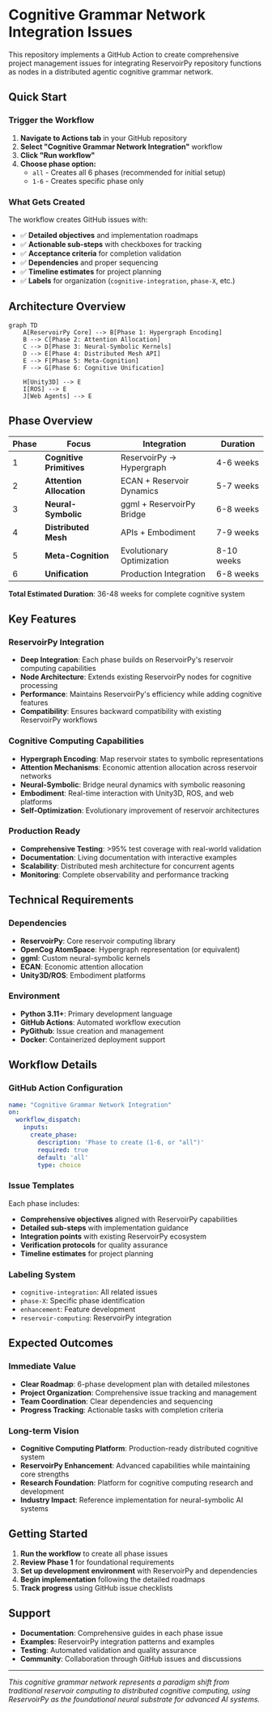 # Cognitive Grammar Network Integration Issues

This repository implements a GitHub Action to create comprehensive project management issues for integrating ReservoirPy repository functions as nodes in a distributed agentic cognitive grammar network.

## Quick Start

### Trigger the Workflow

1. **Navigate to Actions tab** in your GitHub repository
2. **Select "Cognitive Grammar Network Integration"** workflow  
3. **Click "Run workflow"**
4. **Choose phase option:**
   - `all` - Creates all 6 phases (recommended for initial setup)
   - `1-6` - Creates specific phase only

### What Gets Created

The workflow creates GitHub issues with:
- ✅ **Detailed objectives** and implementation roadmaps
- ✅ **Actionable sub-steps** with checkboxes for tracking
- ✅ **Acceptance criteria** for completion validation
- ✅ **Dependencies** and proper sequencing
- ✅ **Timeline estimates** for project planning
- ✅ **Labels** for organization (`cognitive-integration`, `phase-X`, etc.)

## Architecture Overview

```mermaid
graph TD
    A[ReservoirPy Core] --> B[Phase 1: Hypergraph Encoding]
    B --> C[Phase 2: Attention Allocation]
    C --> D[Phase 3: Neural-Symbolic Kernels]
    D --> E[Phase 4: Distributed Mesh API]
    E --> F[Phase 5: Meta-Cognition]
    F --> G[Phase 6: Cognitive Unification]
    
    H[Unity3D] --> E
    I[ROS] --> E
    J[Web Agents] --> E
```

## Phase Overview

| Phase | Focus | Integration | Duration |
|-------|-------|-------------|----------|
| 1 | **Cognitive Primitives** | ReservoirPy → Hypergraph | 4-6 weeks |
| 2 | **Attention Allocation** | ECAN + Reservoir Dynamics | 5-7 weeks |  
| 3 | **Neural-Symbolic** | ggml + ReservoirPy Bridge | 6-8 weeks |
| 4 | **Distributed Mesh** | APIs + Embodiment | 7-9 weeks |
| 5 | **Meta-Cognition** | Evolutionary Optimization | 8-10 weeks |
| 6 | **Unification** | Production Integration | 6-8 weeks |

**Total Estimated Duration**: 36-48 weeks for complete cognitive system

## Key Features

### ReservoirPy Integration
- **Deep Integration**: Each phase builds on ReservoirPy's reservoir computing capabilities
- **Node Architecture**: Extends existing ReservoirPy nodes for cognitive processing
- **Performance**: Maintains ReservoirPy's efficiency while adding cognitive features
- **Compatibility**: Ensures backward compatibility with existing ReservoirPy workflows

### Cognitive Computing Capabilities
- **Hypergraph Encoding**: Map reservoir states to symbolic representations
- **Attention Mechanisms**: Economic attention allocation across reservoir networks
- **Neural-Symbolic**: Bridge neural dynamics with symbolic reasoning
- **Embodiment**: Real-time interaction with Unity3D, ROS, and web platforms
- **Self-Optimization**: Evolutionary improvement of reservoir architectures

### Production Ready
- **Comprehensive Testing**: >95% test coverage with real-world validation
- **Documentation**: Living documentation with interactive examples
- **Scalability**: Distributed mesh architecture for concurrent agents
- **Monitoring**: Complete observability and performance tracking

## Technical Requirements

### Dependencies
- **ReservoirPy**: Core reservoir computing library
- **OpenCog AtomSpace**: Hypergraph representation (or equivalent)
- **ggml**: Custom neural-symbolic kernels
- **ECAN**: Economic attention allocation
- **Unity3D/ROS**: Embodiment platforms

### Environment
- **Python 3.11+**: Primary development language
- **GitHub Actions**: Automated workflow execution
- **PyGithub**: Issue creation and management
- **Docker**: Containerized deployment support

## Workflow Details

### GitHub Action Configuration
```yaml
name: "Cognitive Grammar Network Integration"
on:
  workflow_dispatch:
    inputs:
      create_phase:
        description: 'Phase to create (1-6, or "all")'
        required: true
        default: 'all'
        type: choice
```

### Issue Templates
Each phase includes:
- **Comprehensive objectives** aligned with ReservoirPy capabilities
- **Detailed sub-steps** with implementation guidance
- **Integration points** with existing ReservoirPy ecosystem
- **Verification protocols** for quality assurance
- **Timeline estimates** for project planning

### Labeling System
- `cognitive-integration`: All related issues
- `phase-X`: Specific phase identification  
- `enhancement`: Feature development
- `reservoir-computing`: ReservoirPy integration

## Expected Outcomes

### Immediate Value
- **Clear Roadmap**: 6-phase development plan with detailed milestones
- **Project Organization**: Comprehensive issue tracking and management
- **Team Coordination**: Clear dependencies and sequencing
- **Progress Tracking**: Actionable tasks with completion criteria

### Long-term Vision
- **Cognitive Computing Platform**: Production-ready distributed cognitive system
- **ReservoirPy Enhancement**: Advanced capabilities while maintaining core strengths
- **Research Foundation**: Platform for cognitive computing research and development
- **Industry Impact**: Reference implementation for neural-symbolic AI systems

## Getting Started

1. **Run the workflow** to create all phase issues
2. **Review Phase 1** for foundational requirements
3. **Set up development environment** with ReservoirPy and dependencies
4. **Begin implementation** following the detailed roadmaps
5. **Track progress** using GitHub issue checklists

## Support

- **Documentation**: Comprehensive guides in each phase issue
- **Examples**: ReservoirPy integration patterns and examples
- **Testing**: Automated validation and quality assurance
- **Community**: Collaboration through GitHub issues and discussions

---

*This cognitive grammar network represents a paradigm shift from traditional reservoir computing to distributed cognitive computing, using ReservoirPy as the foundational neural substrate for advanced AI systems.*